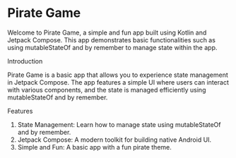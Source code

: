 # Pirate Game

Welcome to Pirate Game, a simple and fun app built using Kotlin and Jetpack Compose. This app demonstrates basic functionalities such as using mutableStateOf and by remember to manage state within the app.

Introduction

Pirate Game is a basic app that allows you to experience state management in Jetpack Compose. The app features a simple UI where users can interact with various components, and the state is managed efficiently using mutableStateOf and by remember.

Features
1. State Management: Learn how to manage state using mutableStateOf and by remember.
2. Jetpack Compose: A modern toolkit for building native Android UI.
3. Simple and Fun: A basic app with a fun pirate theme.
